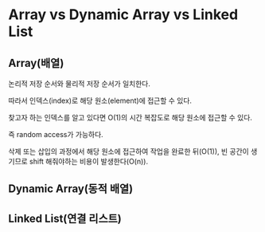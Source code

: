 # Array vs Dynamic Array vs Linked List

## Array(배열)

논리적 저장 순서와 물리적 저장 순서가 일치한다.

따라서 인덱스(index)로 해당 원소(element)에 접근할 수 있다.

찾고자 하는 인덱스를 알고 있다면 O(1)의 시간 복잡도로 해당 원소에 접근할 수 있다.

즉 random access가 가능하다.

삭제 또는 삽입의 과정에서 해당 원소에 접근하여 작업을 완료한 뒤(O(1)), 빈 공간이 생기므로 shift 해줘야하는 비용이 발생한다(O(n)).

## Dynamic Array(동적 배열)

## Linked List(연결 리스트)
